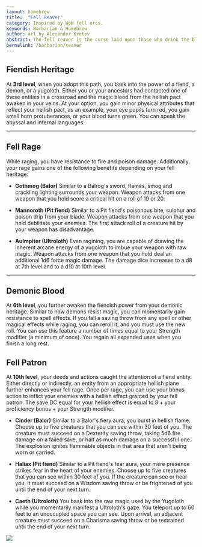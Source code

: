 ```yaml
---
layout: homebrew
title:  "Fell Reaver"
category: Inspired by WoW fell orcs.
keywords: Barbarian & Homebrew
author: art by Alexander Kretov
abstract: The fell reaver is the curse laid upon those who drink the blood of a fiend. The demonic essence corrupts whoever drinks it, granting them unholy strength. The demonic blood runs through many barbaric clans that made pacts with hellish entities in ancient times. Some barbarians have learned to tap the fiendish power to fuel their rage even against fiends themselves.
permalink: /barbarian/reaver
---
```





## Fiendish Heritage


At **3rd level**, when you adopt this path, you bask into the power of a fiend, a demon, or a yugoloth. Either you or your ancestors had contacted one of these entities in a crossroad and the magic blood from the hellish pact awaken in your veins. At your option, you gain minor physical attributes that reflect your hellish pact, as an example, your eye pupils turn red, you gain small horn protuberances, or your blood turns green.  You can speak the abyssal and infernal languages. 

___

## Fell Rage


While raging, you have resistance to fire and poison damage. Additionally, your rage gains one of the following benefits depending on your fell heritage:



* **Gothmog (Balor)** Similar to a Balrog's sword, flames, smog and crackling lighting surrounds your weapon. Weapon attacks from one weapon that you hold score a critical hit on a roll of 19 or 20. 


* **Mannoroth (Pit fiend)**  Similar to a Pit fiend's poisonous bite, sulphur and poison drip from your blade. Weapon attacks from one weapon that you hold debilitate your enemies. The first attack roll of a creature hit by your weapon has disadvantage. 

* **Aulmpiter (Ultroloth)** Even ragining, you are capable of drawing the inherent arcane energy of a yugoloth to imbue your weapon with raw magic. Weapon attacks from one weapon that you hold deal an additional 1d6 force magic damage. The damage dice increases to a d8 at 7th level and to a d10 at 10th level.

___

## Demonic Blood

At **6th level**, you further awaken the fiendish power from your demonic heritage. Similar to how demons resist magic, you can momentarily gain resistance to spell effects. If you fail a saving throw from any spell or other magical effects while raging, you can reroll it, and you must use the new roll. You can use this feature a number of times equal to your Strength modifier (a minimum of once). You regain all expended uses when you finish a long rest.



## Fell Patron

At **10th level**, your deeds and actions caught the attention of a fiend entity. Either directly or indirectly, an entity from an appropriate hellish plane further enhances your fell rage. Once per rage, you can use your bonus action to inflict your enemies with a hellish effect granted by your fell patron. The save DC equal for your hellish effect is equal to 8 + your proficiency bonus + your Strength modifier.



* **Cinder (Balor)** Similar to a Balor's fiery aura, you burst in hellish flame. Choose up to five creatures that you can see within 30 feet of you. The creature must succeed on a Dexterity saving throw, taking 5d6 fire damage on a failed save, or half as much damage on a successful one. The explosion ignites flammable objects in that area that aren't being worn or carried.


* **Haliax (Pit fiend)**  Similar to a Pit fiend's fear aura, your mere presence strikes fear in the heart of your enemies. Choose up to five creatures that you can see within 30 feet of you. If the creature can see or hear you, it must succeed on a Wisdom saving throw or be frightened of you until the end of your next turn.

* **Caeth (Ultroloth)** You bask into the raw magic used by the Yugoloth while you momentarily manifest a Ultroloth's gaze. You teleport up to 60 feet to an unoccupied space you can see. Upon arrival, an adjacent creature must succeed on a Charisma saving throw or be restrained until the end of your next turn.


<img src='https://i.pinimg.com/564x/2e/6a/15/2e6a15fc3c835f5c1260e28cdf449de3.jpg'
  style='style=overflow: hidden; mix-blend-mode:multiply'/>  
    

  